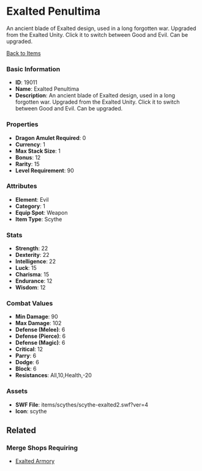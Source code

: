 # Exalted Penultima

An ancient blade of Exalted design, used in a long forgotten war. Upgraded from the Exalted Unity. Click it to switch between Good and Evil. Can be upgraded.

[Back to Items](../items.md)

### Basic Information

- **ID**: 19011
- **Name**: Exalted Penultima
- **Description**: An ancient blade of Exalted design, used in a long forgotten war. Upgraded from the Exalted Unity. Click it to switch between Good and Evil. Can be upgraded.

### Properties

- **Dragon Amulet Required**: 0
- **Currency**: 1
- **Max Stack Size**: 1
- **Bonus**: 12
- **Rarity**: 15
- **Level Requirement**: 90

### Attributes

- **Element**: Evil
- **Category**: 1
- **Equip Spot**: Weapon
- **Item Type**: Scythe

### Stats

- **Strength**: 22
- **Dexterity**: 22
- **Intelligence**: 22
- **Luck**: 15
- **Charisma**: 15
- **Endurance**: 12
- **Wisdom**: 12

### Combat Values

- **Min Damage**: 90
- **Max Damage**: 102
- **Defense (Melee)**: 6
- **Defense (Pierce)**: 6
- **Defense (Magic)**: 6
- **Critical**: 12
- **Parry**: 6
- **Dodge**: 6
- **Block**: 6
- **Resistances**: All,10,Health,-20

### Assets

- **SWF File**: items/scythes/scythe-exalted2.swf?ver=4
- **Icon**: scythe

## Related

### Merge Shops Requiring

- [Exalted Armory](../merge-shops/303-exalted-armory.md)


